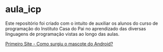 # aula_icp

 Este repositório foi criado com o intuito de auxiliar os alunos do curso de programação do Instituto Casa do Pai no aprendizado das diversas linguagens de programação vistas ao longo das aulas.

 <p><a href="https://victorrpessoa.github.io/aula_icp/index.html">Primeiro Site - Como surgiu o mascote do Android?</a></p>
